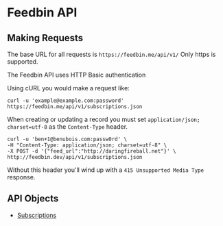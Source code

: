 Feedbin API
===========

Making Requests
---------------

The base URL for all requests is `https://feedbin.me/api/v1/` Only https is supported.

The Feedbin API uses HTTP Basic authentication

Using cURL you would make a request like: 

```
curl -u 'example@example.com:password' https://feedbin.me/api/v1/subscriptions.json
```

When creating or updating a record you must set `application/json; charset=utf-8` as the `Content-Type` header.

```
curl -u 'ben+1@benubois.com:passw0rd' \
-H "Content-Type: application/json; charset=utf-8" \
-X POST -d '{"feed_url":"http://daringfireball.net"}' \
http://feedbin.dev/api/v1/subscriptions.json
```

Without this header you'll wind up with a `415 Unsupported Media Type` response.

API Objects
-----------

- [Subscriptions](content/subscriptions.md)